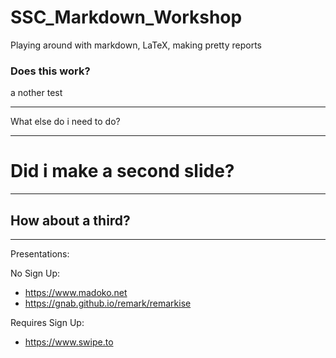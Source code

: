 # SSC_Markdown_Workshop
Playing around with markdown, LaTeX, making pretty reports

### Does this work?

a nother test

***

What else do i need to do?

---

# Did i make a second slide?

---

## How about a third?

---
Presentations:

No Sign Up:
* https://www.madoko.net
* https://gnab.github.io/remark/remarkise

Requires Sign Up:
* https://www.swipe.to

